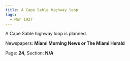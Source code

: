 ```yaml
---  
title: A Cape Sable highway loop  
tags:  
  - Mar 1927  
---  
```

  
A Cape Sable highway loop is planned.  
  
Newspapers: **Miami Morning News or The Miami Herald**  
  
Page: **24**, Section: **N/A** 
